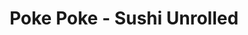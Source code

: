 ---
layout: place
title: "Poke Poke - Sushi Unrolled"
permalink: /michigan/berkley/poke-poke-sushi-unrolled.html
stateAbbr: MI
stateName: Michigan
cityName: Berkley
place_id: ChIJoQ7bSibJJIgRsSCmuHLWx_E
photos:
  - name: >-
      places/ChIJoQ7bSibJJIgRsSCmuHLWx_E/photos/AeeoHcJfab3oOuIybvkIK9BXAmq6bKxporIQVFHxp_ExySQ2R0EQGjY40xrk7vMkT8rYWgwxy5MwGkhJgWLseKz5IYwmqH9cWaGoIKTfzqimCeWLiAVOOOx0D351qpf5bTSlcM4VmzDWMepLSOfPbvV6neIhKqAlgK1WJ3LimvSWT2Rz_9zTLluZPCi-7t723wnQPt9B1rpMgl2hoDgALKhjWvqWLGe_6USze5bA3U9Fzw5gI1Mejx2ThI0bKeuEL-PIWhh99VVeFIm5J6SjGtmm1urW5rOgeqtbb6MViJqG9DmvJg
    widthPx: 1290
    heightPx: 1562
    authorAttributions:
      - displayName: Poke Poke - Sushi Unrolled
        uri: https://maps.google.com/maps/contrib/107998109620780588955
        photoUri: >-
          https://lh3.googleusercontent.com/a-/ALV-UjVCSZyIACChx39dOKKxoLT_7tZ_5Ewjidk2xQp7W37_QYlepzQ=s100-p-k-no-mo
    flagContentUri: >-
      https://www.google.com/local/imagery/report/?cb_client=maps_api_places.places_api&image_key=!1e10!2sAF1QipNZg4bsSqEmOq2mKmV-jS0r6BdUmK-Y7JsPYRzV&hl=en-US
    googleMapsUri: >-
      https://www.google.com/maps/place//data=!3m4!1e2!3m2!1sAF1QipNZg4bsSqEmOq2mKmV-jS0r6BdUmK-Y7JsPYRzV!2e10!4m2!3m1!1s0x8824c9264adb0ea1:0xf1c7d672b8a620b1
  - name: >-
      places/ChIJoQ7bSibJJIgRsSCmuHLWx_E/photos/AeeoHcICcwSlhkzI4DsWPtiLL-MN7uPwRlrhWz6ve4jKG655jf2eBMxMdSTqXUNnn1-d55g8L_LED1QOSBLb7Nm97F8f7yHqZn8YvzyMwwu8qCYxJyvWKsaB6epiBGMXYmBUD3K9TuOlDg_9BBPK1YLJksEkFyFKM8fDR8586wfVk15MS5XkU7OyuABxY-VNmGROlMSY1sn4_XFjLVuGX7VorZNEcB4II3ATQBdksW4bS-CSmEenH3oQ9oUbCjvvkwjsb1rOJaxHWwyaKHunEnccFKovg7qqaBaIs7xbWcE0PG9OFQ
    widthPx: 3596
    heightPx: 2400
    authorAttributions:
      - displayName: Poke Poke - Sushi Unrolled
        uri: https://maps.google.com/maps/contrib/107998109620780588955
        photoUri: >-
          https://lh3.googleusercontent.com/a-/ALV-UjVCSZyIACChx39dOKKxoLT_7tZ_5Ewjidk2xQp7W37_QYlepzQ=s100-p-k-no-mo
    flagContentUri: >-
      https://www.google.com/local/imagery/report/?cb_client=maps_api_places.places_api&image_key=!1e10!2sAF1QipPRSLXAHTkDiVyO7j49bS3EFHhIY_7xfsiQPVMK&hl=en-US
    googleMapsUri: >-
      https://www.google.com/maps/place//data=!3m4!1e2!3m2!1sAF1QipPRSLXAHTkDiVyO7j49bS3EFHhIY_7xfsiQPVMK!2e10!4m2!3m1!1s0x8824c9264adb0ea1:0xf1c7d672b8a620b1
  - name: >-
      places/ChIJoQ7bSibJJIgRsSCmuHLWx_E/photos/AeeoHcLXFWibAiq-N6fB7u7QYVNEFjgyVEZmTBCuccNgh1EB1tWudQQv_lz1-6jl9itm3s4a4-zaHv9w7rz16KYEG1U7-JXy_-9OiDREGZ8ydJxxt88dRl-63VWTo60XtOjNpsW9N_NxYBehAzJg1Q_XtCOg_lUMOPPIN_6p1cD6pyz2LX4S3L_oYCs_wmgjbI0N4fPAtKrnmGG3zNlVvLom-DhmvcWxdRD48mSdsi-0jh0Wu8HV4ACNKhX_G9BkSDDJALTwx54ygl4fvI-eBL_czJBNF6LXVz4qRQ2gk5XLhoyPUQ
    widthPx: 1920
    heightPx: 1080
    authorAttributions:
      - displayName: Poke Poke - Sushi Unrolled
        uri: https://maps.google.com/maps/contrib/107998109620780588955
        photoUri: >-
          https://lh3.googleusercontent.com/a-/ALV-UjVCSZyIACChx39dOKKxoLT_7tZ_5Ewjidk2xQp7W37_QYlepzQ=s100-p-k-no-mo
    flagContentUri: >-
      https://www.google.com/local/imagery/report/?cb_client=maps_api_places.places_api&image_key=!1e10!2sAF1QipPZ5gf7M3y4JWJtT8d_gyEiX0LMAbcauQNIERF4&hl=en-US
    googleMapsUri: >-
      https://www.google.com/maps/place//data=!3m4!1e2!3m2!1sAF1QipPZ5gf7M3y4JWJtT8d_gyEiX0LMAbcauQNIERF4!2e10!4m2!3m1!1s0x8824c9264adb0ea1:0xf1c7d672b8a620b1
  - name: >-
      places/ChIJoQ7bSibJJIgRsSCmuHLWx_E/photos/AeeoHcLECLkuVl6B4OiN3pOkkKaG5FIxSAh3oLnri-xKGoH8D3zDmeZ-Zg_bBW3Hx4eiDDSpJErFY0r38E5VmagT1cJcjQqA6LwMmDqNB_YRHNb0k25-eN6PVkDDCJaZSQ-fH_j092zBmzEdPaUTi7jvAOGpeV46kWd6OH05DQ3zLt9A0V-f0tnn0bGcPEomoffuwwhv6ex5yjZJf72huSvWerdY2MiyfFumfaRx1FfZZkxMOEJggAtTHjEsKq5PGAKRJgu59O-X8VRy1DuiqRQ7dz75KGiogdaL_yN2ZMG-Q1nVrw
    widthPx: 3200
    heightPx: 4800
    authorAttributions:
      - displayName: Poke Poke - Sushi Unrolled
        uri: https://maps.google.com/maps/contrib/107998109620780588955
        photoUri: >-
          https://lh3.googleusercontent.com/a-/ALV-UjVCSZyIACChx39dOKKxoLT_7tZ_5Ewjidk2xQp7W37_QYlepzQ=s100-p-k-no-mo
    flagContentUri: >-
      https://www.google.com/local/imagery/report/?cb_client=maps_api_places.places_api&image_key=!1e10!2sAF1QipPOpyIgAKfrWP92L3Cm9ecMs-cKx9cDMvAHZNR1&hl=en-US
    googleMapsUri: >-
      https://www.google.com/maps/place//data=!3m4!1e2!3m2!1sAF1QipPOpyIgAKfrWP92L3Cm9ecMs-cKx9cDMvAHZNR1!2e10!4m2!3m1!1s0x8824c9264adb0ea1:0xf1c7d672b8a620b1
  - name: >-
      places/ChIJoQ7bSibJJIgRsSCmuHLWx_E/photos/AeeoHcLF5ZH6iYdSZ-DvPZlAC8WXxETXzvL5zQzMypEVoRBAko7Unea63jG63fl3mhvSL5a2DcLGEmWJJctj1N0rCnA4ENQ1rEO0CRUU-Wo4GI3Xp8kvcHx1cF2h4eElsUv2fvs1oAFOw0ESgJSvPkEhH-I7-Z3swoMB43bQkXOTaYcVBAgsslMAf4d12jBeZ2w3reNKCepKlaWSuSo-1r95JoRw2o7tArn6pv8PBk2XkXdWenDDHm8cFUPA1GIFUzjWOrCTYHNlJnABrcr7azK5dv-DiVegQZCPkyZ18uykG9ogYg
    widthPx: 3200
    heightPx: 4800
    authorAttributions:
      - displayName: Poke Poke - Sushi Unrolled
        uri: https://maps.google.com/maps/contrib/107998109620780588955
        photoUri: >-
          https://lh3.googleusercontent.com/a-/ALV-UjVCSZyIACChx39dOKKxoLT_7tZ_5Ewjidk2xQp7W37_QYlepzQ=s100-p-k-no-mo
    flagContentUri: >-
      https://www.google.com/local/imagery/report/?cb_client=maps_api_places.places_api&image_key=!1e10!2sAF1QipOfaaw_yE4aYbun8JjF0NUNuk7meyuzEfykeuno&hl=en-US
    googleMapsUri: >-
      https://www.google.com/maps/place//data=!3m4!1e2!3m2!1sAF1QipOfaaw_yE4aYbun8JjF0NUNuk7meyuzEfykeuno!2e10!4m2!3m1!1s0x8824c9264adb0ea1:0xf1c7d672b8a620b1
  - name: >-
      places/ChIJoQ7bSibJJIgRsSCmuHLWx_E/photos/AeeoHcJFPdB612cbwflvW1CiuSJwuv-iYGFfJloaYeIXtRwrSl5I6SNr9EZnYDsIGH87sdTgVO5IFSgvcAswPipPnrsl2DSbfxAn9V1cMMU_9CpfXE3QCqncoITL0_TwIMRkvzbzYh6a79gAHAWHvmPdAkRBuCXIqzUony7MTewIH2tmZ0c_GEyKWz_oeK5Tm1d23FCgCHP9KHCjkxqjJzVPo-NnocOXYun5RHX-3lLVI_HtNt0uT6wLoqZ5q1ELJa3-dnSTsXT4nwshP_SCWtiRwNX89KgfppyfBYSlBr4AIve9_g
    widthPx: 3596
    heightPx: 2400
    authorAttributions:
      - displayName: Poke Poke - Sushi Unrolled
        uri: https://maps.google.com/maps/contrib/107998109620780588955
        photoUri: >-
          https://lh3.googleusercontent.com/a-/ALV-UjVCSZyIACChx39dOKKxoLT_7tZ_5Ewjidk2xQp7W37_QYlepzQ=s100-p-k-no-mo
    flagContentUri: >-
      https://www.google.com/local/imagery/report/?cb_client=maps_api_places.places_api&image_key=!1e10!2sAF1QipOhcVQ6-1TYPhDw8-1TdAGpESHIVlurze62_4z-&hl=en-US
    googleMapsUri: >-
      https://www.google.com/maps/place//data=!3m4!1e2!3m2!1sAF1QipOhcVQ6-1TYPhDw8-1TdAGpESHIVlurze62_4z-!2e10!4m2!3m1!1s0x8824c9264adb0ea1:0xf1c7d672b8a620b1
  - name: >-
      places/ChIJoQ7bSibJJIgRsSCmuHLWx_E/photos/AeeoHcL6Wd-RWqgMLpVrTAjVLkn21Httn7zpKx_PZu3YTm02Tb51zfiX1qnFn3uX7_YP_XSlDmLhs4xAz3MsOMqBhtGQw2u8HSGwmItBH4PzywFRqbE5rhMXnGRNbScJACdYEb1N2dFAm3RsHZiMLioY8R3f7EcUW51WpZswIauCApxkicTjMSpla7Ip7WOGlDQI9faLtgUespkCFOQivJGAcs1vygcUKtXfcwzVr08fIGt20fKSwwMJc3cvJqfdWvdo7__0oUIl4okvJZnfPnlJW_22DevsTHmNxqZ1RoQP_niqJA
    widthPx: 3596
    heightPx: 2400
    authorAttributions:
      - displayName: Poke Poke - Sushi Unrolled
        uri: https://maps.google.com/maps/contrib/107998109620780588955
        photoUri: >-
          https://lh3.googleusercontent.com/a-/ALV-UjVCSZyIACChx39dOKKxoLT_7tZ_5Ewjidk2xQp7W37_QYlepzQ=s100-p-k-no-mo
    flagContentUri: >-
      https://www.google.com/local/imagery/report/?cb_client=maps_api_places.places_api&image_key=!1e10!2sAF1QipOQ4vX4OAYGCwWnmGdq2QpDgUsfILnmpwXY8q1V&hl=en-US
    googleMapsUri: >-
      https://www.google.com/maps/place//data=!3m4!1e2!3m2!1sAF1QipOQ4vX4OAYGCwWnmGdq2QpDgUsfILnmpwXY8q1V!2e10!4m2!3m1!1s0x8824c9264adb0ea1:0xf1c7d672b8a620b1
  - name: >-
      places/ChIJoQ7bSibJJIgRsSCmuHLWx_E/photos/AeeoHcLeZT7uWwaqinet-THJIDxyeFTBXDIwaOZSViW405Vx_28tieNtMEyK0m7A4KjOiMgQQwndCbVWKNGqQuEJez_jh17CZCbKdTgrmUqFhDMJmYl3yLzGu-GzyQLfa4qCl0gBtTQQuSmWTO9Ct2I6P9ATJiYpF1bBQr198FdhckGxbGyiRLTDtzHtreytUbYEIl4yd5hywSNoxibjFyVy0H_c0LOHtFCrQR7XKzlha8PpBrwqtIsqyeoW7x0K_WV1_GBskNZFgDf0VEbJW_g3igl6Uu0HHHZCgoxjy4w1SwjHeDNsTTbb5W1NW36YbLRQXSg8-pWjIFEH_-Gg0h_ntD4XVKTrArbxLxazYB19gFj9QAlfylez483spD7SsFiN8I4Ud9v6RLbF5erBqnf0pLVYexpK_3M3QBuCgz37Cww
    widthPx: 3000
    heightPx: 4000
    authorAttributions:
      - displayName: Michelle Ching
        uri: https://maps.google.com/maps/contrib/110990787050717475385
        photoUri: >-
          https://lh3.googleusercontent.com/a/ACg8ocLBrL_l3owdR5fg7OTIOWpuTrDbks6BjV-_nCb-QNZhGA4nyw=s100-p-k-no-mo
    flagContentUri: >-
      https://www.google.com/local/imagery/report/?cb_client=maps_api_places.places_api&image_key=!1e10!2sCIHM0ogKEICAgICT5eqnVA&hl=en-US
    googleMapsUri: >-
      https://www.google.com/maps/place//data=!3m4!1e2!3m2!1sCIHM0ogKEICAgICT5eqnVA!2e10!4m2!3m1!1s0x8824c9264adb0ea1:0xf1c7d672b8a620b1
  - name: >-
      places/ChIJoQ7bSibJJIgRsSCmuHLWx_E/photos/AeeoHcJ-yhMglw8rrYjKhVYxe7wb_XHdiS2qrhz925a0kIJqwNnaIw3M9IWdIS2h44cMDTIHVVGD881MnA9oJbFRY5ZvyNIQixJehDo9Qeh3A1wwaGy3x_Cuk90gTOfOfXaxUnAV76MzUP5L_fkKNgJv6VzUMoIj5C6QOJAQm0uOjk8AZW8IqUNPpaTTwizrv7a6UzzZsndhzxWwNjp92qJIqydHS9g_pYKBQEsFnFKD0qyhjIoDjMclv0OytIGL2ONJgoEtjkTU-M5GMAQKg3WMDdThKej7JZYkv89TyY96q9Gd4oiHZmxTBZHZMfy2pdsa1VRHs1TQjmLKuloBtdV6Lu55KFSjWdGbcrZVJ9fgm8iU_YcAr9gWX1tIf_MGioOggXY0Fnfod69VxORN6aN1p-7-vrfckbQghDCSbR4LXocwzA
    widthPx: 3600
    heightPx: 4800
    authorAttributions:
      - displayName: Leiah Shirley
        uri: https://maps.google.com/maps/contrib/109441822267024650377
        photoUri: >-
          https://lh3.googleusercontent.com/a-/ALV-UjXsilAcQ8XrT9tQ-cqtlbeWyuufx2Fqq7ZJ0Ot7bkSb8-16Plk=s100-p-k-no-mo
    flagContentUri: >-
      https://www.google.com/local/imagery/report/?cb_client=maps_api_places.places_api&image_key=!1e10!2sCIHM0ogKEICAgMCQjJjBFQ&hl=en-US
    googleMapsUri: >-
      https://www.google.com/maps/place//data=!3m4!1e2!3m2!1sCIHM0ogKEICAgMCQjJjBFQ!2e10!4m2!3m1!1s0x8824c9264adb0ea1:0xf1c7d672b8a620b1
  - name: >-
      places/ChIJoQ7bSibJJIgRsSCmuHLWx_E/photos/AeeoHcLrck9poinCD7OcMWiqupA26xfBb64szrjPr9c0eeLl5vqKY8hWhj2T-XzAy2tzoZ8ngCZC3jEIZH_hEEWYzGqr9j7TbPFxc1uPsI29je23kOCCvyk3YtWKe9X7jROcFuHzTEMpqkiDvSYjM9o5nG7nRtZHMQ16PvT9_MNtll4rnauZmb-uR1graLMf_tEn0O5aDx4dgVE_qsL-bqRVslPmFwHFVq_jZte5ByCc0QfAfDGK5DtBz97IRRBEBwdVioIt6TPZZG3-mDePt1vZ5c79KnDGkUzG6ZhQnWJXk3KyQilqsGQ0eZImI1dHoYDa4ZKwOhKoKCgfLnTi9zs9gXNWPV__5W0_f_1dJdq2MBRSIB2tbXtMCcyDtRP_PNRPBsZSq_MtddWnIoIHfpkWJOdkTkqy5Q-njsnJi1RnTtoePP83
    widthPx: 3024
    heightPx: 4032
    authorAttributions:
      - displayName: Leiah Shirley
        uri: https://maps.google.com/maps/contrib/109441822267024650377
        photoUri: >-
          https://lh3.googleusercontent.com/a-/ALV-UjXsilAcQ8XrT9tQ-cqtlbeWyuufx2Fqq7ZJ0Ot7bkSb8-16Plk=s100-p-k-no-mo
    flagContentUri: >-
      https://www.google.com/local/imagery/report/?cb_client=maps_api_places.places_api&image_key=!1e10!2sCIHM0ogKEICAgMCQjJjBlQE&hl=en-US
    googleMapsUri: >-
      https://www.google.com/maps/place//data=!3m4!1e2!3m2!1sCIHM0ogKEICAgMCQjJjBlQE!2e10!4m2!3m1!1s0x8824c9264adb0ea1:0xf1c7d672b8a620b1
address: 2485 Coolidge Hwy Suite D, Berkley, MI 48072, USA
street: 2485 Coolidge Hwy Suite D
city: Berkley
state: MI
zip: '48072'
country: USA
neighborhood: null
latitude: '42.494971'
longitude: '-83.183901'
accessibility_options:
  wheelchairAccessibleParking: true
  wheelchairAccessibleEntrance: true
business_status: OPERATIONAL
name: Poke Poke - Sushi Unrolled
google_maps_links:
  directionsUri: >-
    https://www.google.com/maps/dir//''/data=!4m7!4m6!1m1!4e2!1m2!1m1!1s0x8824c9264adb0ea1:0xf1c7d672b8a620b1!3e0
  placeUri: https://maps.google.com/?cid=17422129471718564017
  writeAReviewUri: >-
    https://www.google.com/maps/place//data=!4m3!3m2!1s0x8824c9264adb0ea1:0xf1c7d672b8a620b1!12e1
  reviewsUri: >-
    https://www.google.com/maps/place//data=!4m4!3m3!1s0x8824c9264adb0ea1:0xf1c7d672b8a620b1!9m1!1b1
  photosUri: >-
    https://www.google.com/maps/place//data=!4m3!3m2!1s0x8824c9264adb0ea1:0xf1c7d672b8a620b1!10e5
primary_type: American Restaurant
opening_hours:
  regular: null
  current: null
secondary_opening_hours:
  regular:
    weekdayDescriptions: null
    type: null
  current:
    weekdayDescriptions: null
    type: null
phone: null
price_level: null
price_range: null
rating: null
rating_count: 0
website: null
description: null
reviews: null
parking_options: null
payment_options: null
allow_dogs: null
curbside_pickup: null
delivery: null
dine_in: null
good_for_children: null
good_for_groups: null
good_for_sports: null
live_music: null
menu_for_children: null
outdoor_seating: null
reservable: null
restroom: null
serves_beer: null
serves_breakfast: null
serves_brunch: null
serves_cocktails: null
serves_coffee: null
serves_dinner: null
serves_dessert: null
serves_lunch: null
serves_vegetarian_food: null
serves_wine: null
takeout: null

---